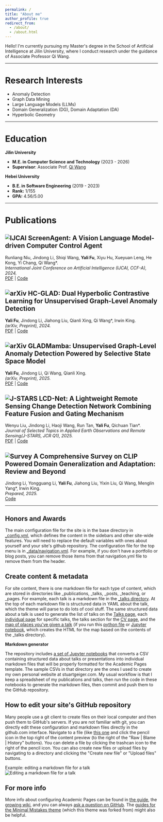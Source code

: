 ```yaml
---
permalink: /
title: "About me"
author_profile: true
redirect_from: 
  - /about/
  - /about.html
---
```


Hello! I'm currently pursuing my Master's degree in the School of Artificial Intelligence at Jilin University, where I conduct research under the guidance of Associate Professor Qi Wang. 

---

Research Interests
======
- Anomaly Detection
- Graph Data Mining
- Large Language Models (LLMs)
- Domain Generalization (DG), Domain Adaptation (DA)
- Hyperbolic Geometry


---

Education
======
**Jilin University**
- **M.E. in Computer Science and Technology**   (2023 - 2026)
- **Supervisor**: Associate Prof. [Qi Wang](http://sai.jlu.edu.cn/info/1094/3453.htm)

**Hebei University**
- **B.E. in Software Engineering**  (2019 - 2023)
- **Rank:** 1/155  
- **GPA:** 4.56/5.00

  
---



Publications
======


## ![IJCAI](/images/ScreenAgent.png) ScreenAgent: A Vision Language Model-driven Computer Control Agent 
Runliang Niu, Jindong Li, Shiqi Wang, **Yali Fu**, Xiyu Hu, Xueyuan Leng, He Kong, Yi Chang, Qi Wang*.  
*International Joint Conference on Artificial Intelligence (IJCAI, CCF-A), 2024.*  
[PDF](#https://arxiv.org/pdf/2402.07945) | [Code](#https://github.com/niuzaisheng/ScreenAgent)


## ![arXiv](/images/HC-GLAD.png) HC-GLAD: Dual Hyperbolic Contrastive Learning for Unsupervised Graph-Level Anomaly Detection
**Yali Fu**, Jindong Li, Jiahong Liu, Qianli Xing, Qi Wang*, Irwin King.  
*(arXiv, Preprint), 2024.*  
[PDF](#https://arxiv.org/pdf/2407.02057) | [Code](#https://github.com/Yali-Fu/HC-GLAD)


## ![arXiv](/images/GLADMamba.png) GLADMamba: Unsupervised Graph-Level Anomaly Detection Powered by Selective State Space Model
**Yali Fu**, Jindong Li, Qi Wang, Qianli Xing.  
*(arXiv, Preprint), 2025.*  
[PDF](#https://arxiv.org/pdf/2503.17903) | [Code](#https://github.com/Yali-Fu/GLADMamba)

## ![J-STARS](/images/LCD-NET.png) LCD-Net: A Lightweight Remote Sensing Change Detection Network Combining Feature Fusion and Gating Mechanism
Wenyu Liu, Jindong Li, Haoji Wang, Run Tan, **Yali Fu**, Qichuan Tian*.  
*Journal of Selected Topics in Applied Earth Observations and Remote Sensing(J-STARS, JCR Q1), 2025.*  
[PDF](#https://arxiv.org/pdf/2410.11580) | [Code](#https://github.com/WenyuLiu6/LCD-Net)

## ![Survey](/images/CLIP.png) A Comprehensive Survey on CLIP Powered Domain Generalization and Adaptation: Review and Beyond
Jindong Li, Yongguang Li, **Yali Fu**, Jiahong Liu, Yixin Liu, Qi Wang, Menglin Yang*, Irwin King.  
*Prepared, 2025.*  
[Code](#https://github.com/jindongli-Ai/Survey_on_CLIP-Powered_Domain_Generalization_and_Adaptation)

---

Honors and Awards
------
The main configuration file for the site is in the base directory in [_config.yml](https://github.com/academicpages/academicpages.github.io/blob/master/_config.yml), which defines the content in the sidebars and other site-wide features. You will need to replace the default variables with ones about yourself and your site's github repository. The configuration file for the top menu is in [_data/navigation.yml](https://github.com/academicpages/academicpages.github.io/blob/master/_data/navigation.yml). For example, if you don't have a portfolio or blog posts, you can remove those items from that navigation.yml file to remove them from the header. 

Create content & metadata
------
For site content, there is one markdown file for each type of content, which are stored in directories like _publications, _talks, _posts, _teaching, or _pages. For example, each talk is a markdown file in the [_talks directory](https://github.com/academicpages/academicpages.github.io/tree/master/_talks). At the top of each markdown file is structured data in YAML about the talk, which the theme will parse to do lots of cool stuff. The same structured data about a talk is used to generate the list of talks on the [Talks page](https://academicpages.github.io/talks), each [individual page](https://academicpages.github.io/talks/2012-03-01-talk-1) for specific talks, the talks section for the [CV page](https://academicpages.github.io/cv), and the [map of places you've given a talk](https://academicpages.github.io/talkmap.html) (if you run this [python file](https://github.com/academicpages/academicpages.github.io/blob/master/talkmap.py) or [Jupyter notebook](https://github.com/academicpages/academicpages.github.io/blob/master/talkmap.ipynb), which creates the HTML for the map based on the contents of the _talks directory).

**Markdown generator**

The repository includes [a set of Jupyter notebooks](https://github.com/academicpages/academicpages.github.io/tree/master/markdown_generator
) that converts a CSV containing structured data about talks or presentations into individual markdown files that will be properly formatted for the Academic Pages template. The sample CSVs in that directory are the ones I used to create my own personal website at stuartgeiger.com. My usual workflow is that I keep a spreadsheet of my publications and talks, then run the code in these notebooks to generate the markdown files, then commit and push them to the GitHub repository.

How to edit your site's GitHub repository
------
Many people use a git client to create files on their local computer and then push them to GitHub's servers. If you are not familiar with git, you can directly edit these configuration and markdown files directly in the github.com interface. Navigate to a file (like [this one](https://github.com/academicpages/academicpages.github.io/blob/master/_talks/2012-03-01-talk-1.md) and click the pencil icon in the top right of the content preview (to the right of the "Raw | Blame | History" buttons). You can delete a file by clicking the trashcan icon to the right of the pencil icon. You can also create new files or upload files by navigating to a directory and clicking the "Create new file" or "Upload files" buttons. 

Example: editing a markdown file for a talk
![Editing a markdown file for a talk](/images/editing-talk.png)

For more info
------
More info about configuring Academic Pages can be found in [the guide](https://academicpages.github.io/markdown/), the [growing wiki](https://github.com/academicpages/academicpages.github.io/wiki), and you can always [ask a question on GitHub](https://github.com/academicpages/academicpages.github.io/discussions). The [guides for the Minimal Mistakes theme](https://mmistakes.github.io/minimal-mistakes/docs/configuration/) (which this theme was forked from) might also be helpful.
